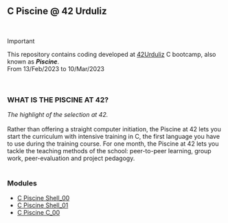 ## C Piscine @ 42 Urduliz
<br>

> [!IMPORTANT]
> This repository contains coding developed at [42Urduliz](https://www.42urduliz.com/) C bootcamp, also known as **_Piscine_**.
> <br>
> From 13/Feb/2023 to 10/Mar/2023
<br>

### WHAT IS THE PISCINE AT 42?
_The highlight of the selection at 42._
<br><br>
Rather than offering a straight computer initiation, the Piscine at 42 lets you start the curriculum with intensive training in C, the first language you have to use during the training course.
For one month, the Piscine at 42 lets you tackle the teaching methods of the school: peer-to-peer learning, group work, peer-evaluation and project pedagogy.
<br><br>

### Modules
* [C Piscine Shell_00]()
* [C Piscine Shell_01]()
* [C Piscine C_00](https://github.com/silvagomez/42piscine/tree/main/C_00)
